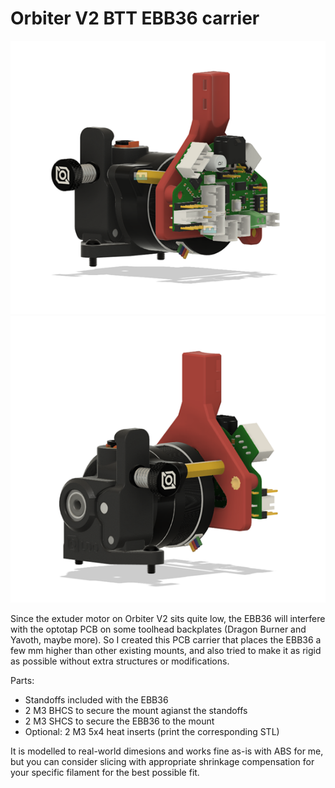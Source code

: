 # Orbiter V2 BTT EBB36 carrier

![orbiter-v2-ebb-carrier](orbiter-v2-ebb-carrier.png) ![orbiter-v2-ebb-carrier](orbiter-v2-ebb-carrier-inserts.png)

Since the extuder motor on Orbiter V2 sits quite low, the EBB36 will interfere with the optotap PCB on some toolhead backplates (Dragon Burner and Yavoth, maybe more). So I created this PCB carrier that places the EBB36 a few mm higher than other existing mounts, and also tried to make it as rigid as possible without extra structures or modifications. 

Parts:
* Standoffs included with the EBB36
* 2 M3 BHCS to secure the mount agianst the standoffs
* 2 M3 SHCS to secure the EBB36 to the mount
* Optional: 2 M3 5x4 heat inserts (print the corresponding STL)

It is modelled to real-world dimesions and works fine as-is with ABS for me, but you can consider slicing with appropriate shrinkage compensation for your specific filament for the best possible fit.